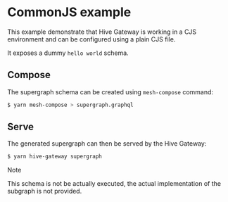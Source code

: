 # CommonJS example

This example demonstrate that Hive Gateway is working in a CJS environment and can be configured
using a plain CJS file.

It exposes a dummy `hello world` schema.

## Compose

The supergraph schema can be created using `mesh-compose` command:

```bash
$ yarn mesh-compose > supergraph.graphql
```

## Serve

The generated supergraph can then be served by the Hive Gateway:

```bash
$ yarn hive-gateway supergraph
```

<!-- prettier-ignore -->
> [!NOTE]
> This schema is not be actually executed, the actual implementation of the subgraph is not provided.

<!-- /prettier-ignore>
